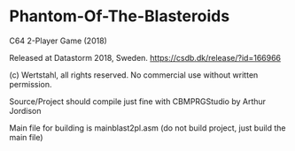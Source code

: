 # Phantom-Of-The-Blasteroids
C64 2-Player Game (2018)

Released at Datastorm 2018, Sweden. 
https://csdb.dk/release/?id=166966

(c) Wertstahl, all rights reserved.
No commercial use without written permission.

Source/Project should compile just fine with
CBMPRGStudio by Arthur Jordison

Main file for building is mainblast2pl.asm
(do not build project, just build the main file)
